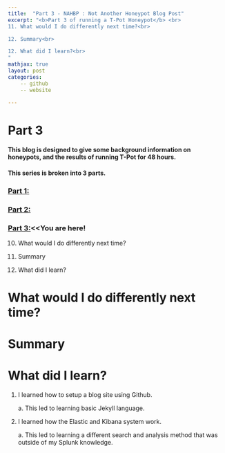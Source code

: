 ```yaml
---
title:  "Part 3 - NAHBP : Not Another Honeypot Blog Post"
excerpt: "<b>Part 3 of running a T-Pot Honeypot</b> <br>
11. What would I do differently next time?<br>

12. Summary<br>

12. What did I learn?<br>
"
mathjax: true
layout: post
categories:
    -- github
    -- website

---
```


# Part 3

#### This blog is designed to give some background information on honeypots, and the results of running T-Pot for 48 hours.

#### This series is broken into 3 parts.

### [Part 1:](https://matthewomccorkle.github.io/honeypot-1/)

### [Part 2:](https://matthewomccorkle.github.io/honeypot-2/)

### [Part 3:](https://matthewomccorkle.github.io/honeypot-3/)<<You are here!

10. What would I do differently next time?

11. Summary

12. What did I learn?

# What would I do differently next time?

# Summary

# What did I learn?

1. I learned how to setup a blog site using Github. 
   
   a. This led to learning basic Jekyll language.

2. I learned how the Elastic and Kibana system work. 
   
   a. This led to learning a different search and analysis method that was outside of my Splunk knowledge.
   
   
